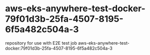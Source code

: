 # aws-eks-anywhere-test-docker-79f01d3b-25fa-4507-8195-6f5a482c504a-3
repository for use with E2E test job aws-eks-anywhere-test-docker:79f01d3b-25fa-4507-8195-6f5a482c504a-3

